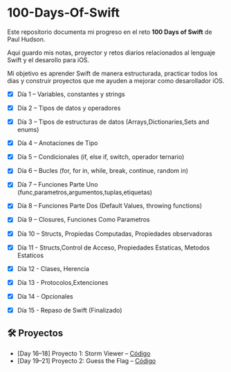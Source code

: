 # 100-Days-Of-Swift
Este repositorio documenta mi progreso en el reto **100 Days of Swift** de Paul Hudson.

Aqui guardo mis notas, proyector y retos diarios relacionados al lenguaje Swift y el desarollo para iOS.

Mi objetivo es aprender Swift de manera estructurada, practicar todos los dias y construir proyectos que me
ayuden a mejorar como desarollador iOS.

- [x] Día 1 – Variables, constantes y strings  
- [x] Día 2 – Tipos de datos y operadores 
- [x] Día 3 – Tipos de estructuras de datos (Arrays,Dictionaries,Sets and enums)
- [x] Día 4 – Anotaciones de Tipo
- [x] Día 5 – Condicionales (if, else if, switch, operador ternario)
- [x] Día 6 – Bucles (for, for in, while, break, continue, random in)
- [x] Día 7 – Funciones Parte Uno (func,parametros,argumentos,tuplas,etiquetas)
- [x] Día 8 – Funciones Parte Dos (Default Values, throwing functions)
- [x] Día 9 – Closures, Funciones Como Parametros
- [x] Día 10 – Structs, Propiedas Computadas, Propiedades observadoras
- [x] Día 11 - Structs,Control de Acceso, Propiedades Estaticas, Metodos Estaticos
- [x] Día 12 - Clases, Herencia
- [x] Día 13 - Protocolos,Extenciones
- [x] Día 14 - Opcionales
- [x] Día 15 - Repaso de Swift (Finalizado)


 




## 🛠️ Proyectos

- [Day 16–18] Proyecto 1: Storm Viewer – [Código](./Project1-StormViewer)  
- [Day 19–21] Proyecto 2: Guess the Flag – [Código](./Project2-GuessTheFlag)  


